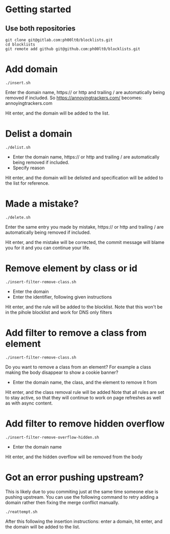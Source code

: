 # Getting started

## Use both repositories

```
git clone git@gitlab.com:ph00lt0/blocklists.git
cd blocklists
git remote add github git@github.com:ph00lt0/blocklists.git
```


# Add domain

```
./insert.sh
```

Enter the domain name, https:// or http and trailing / are automatically being removed if included.
So https://annoyingtrackers.com/ becomes: annoyingtrackers.com

Hit enter, and the domain will be added to the list.



# Delist a domain

```
./delist.sh
```

- Enter the domain name, https:// or http and trailing / are automatically being removed if included.
- Specify reason

Hit enter, and the domain will be delisted and specification will be added to the list for reference.



# Made a mistake?

```
./delete.sh
```

Enter the same entry you made by mistake, https:// or http and trailing / are automatically being removed if included.

Hit enter, and the mistake will be corrected, the commit message will blame you for it and you can continue your life.


# Remove element by class or id
```
./insert-filter-remove-class.sh
```
- Enter the domain
- Enter the identifier, following given instructions

Hit enter, and the rule will be added to the blocklist. Note that this won't be in the pihole blocklist and work for DNS only filters


# Add filter to remove a class from element
```
./insert-filter-remove-class.sh 
```

Do you want to remove a class from an element? For example a class making the body disappear to show a cookie banner?

- Enter the domain name, the class, and the element to remove it from

Hit enter, and the class removal rule will be added
Note that all rules are set to stay active, so that they will continue to work on page refreshes as well as with async content.


# Add filter to remove hidden overflow 
```
./insert-filter-remove-overflow-hidden.sh
```

- Enter the domain name

Hit enter, and the hidden overflow will be removed from the body



# Got an error pushing upstream?
This is likely due to you commiting just at the same time someone else is pushing upstream. You can use the following command to retry adding a domain rather then fixing the merge conflict manually.
```
./reattempt.sh
```
After this following the insertion instructions: enter a domain, hit enter, and the domain will be added to the list.
